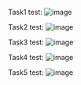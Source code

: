 Task1 test:
![image](https://github.com/user-attachments/assets/3093e86b-a525-4791-bfc0-32d778a1ddab)

Task2 test:
![image](https://github.com/user-attachments/assets/1e1612ca-4eb4-401a-9fae-ed9f8a76567a)

Task3 test:
![image](https://github.com/user-attachments/assets/34494edf-052f-446a-804b-d2d9a7a65012)

Task4 test:
![image](https://github.com/user-attachments/assets/029cb87c-6b4a-473e-86a7-bcc57d2ee046)

Task5 test:
![image](https://github.com/user-attachments/assets/fe2e157c-a156-407c-912a-d644d5f6ad8c)
